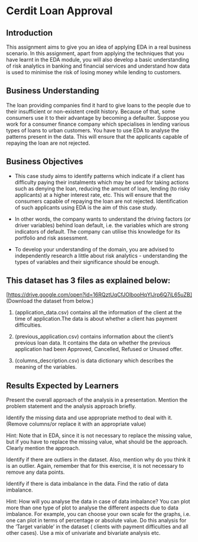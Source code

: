 # Cerdit Loan Approval
## Introduction
This assignment aims to give you an idea of applying EDA in a real business scenario. In this assignment, apart from applying the techniques that you have learnt in the EDA module, you will also develop a basic understanding of risk analytics in banking and financial services and understand how data is used to minimise the risk of losing money while lending to customers.

 

## Business Understanding
The loan providing companies find it hard to give loans to the people due to their insufficient or non-existent credit history. Because of that, some consumers use it to their advantage by becoming a defaulter. Suppose you work for a consumer finance company which specialises in lending various types of loans to urban customers. You have to use EDA to analyse the patterns present in the data. This will ensure that the applicants capable of repaying the loan are not rejected.



## Business Objectives
- This case study aims to identify patterns which indicate if a client has difficulty paying their instalments which may be used for taking actions such as denying the loan, reducing the amount of loan, lending (to risky applicants) at a higher interest rate, etc. This will ensure that the consumers capable of repaying the loan are not rejected. Identification of such applicants using EDA is the aim of this case study.


- In other words, the company wants to understand the driving factors (or driver variables) behind loan default, i.e. the variables which are strong indicators of default.  The company can utilise this knowledge for its portfolio and risk assessment.

- To develop your understanding of the domain, you are advised to independently research a little about risk analytics - understanding the types of variables and their significance should be enough.



## This dataset has 3 files as explained below: 

[https://drive.google.com/open?id=16RQztUqCfJOlbooHqYlJrp6Q7iL65uZB] (Download the dataset from below.)

1. (application_data.csv) contains all the information of the client at the time of application.The data is about whether a client has payment difficulties.

2. (previous_application.csv) contains information about the client’s previous loan data. It contains the data on whether the previous application had been Approved, Cancelled, Refused or Unused offer.

3. (columns_description.csv) is data dictionary which describes the meaning of the variables.


## Results Expected by Learners
Present the overall approach of the analysis in a presentation. Mention the problem statement and the analysis approach briefly.

Identify the missing data and use appropriate method to deal with it. (Remove columns/or replace it with an appropriate value)

Hint: Note that in EDA, since it is not necessary to replace the missing value, but if you have to replace the missing value, what should be the approach. Clearly mention the approach.

Identify if there are outliers in the dataset. Also, mention why do you think it is an outlier. Again, remember that for this exercise, it is not necessary to remove any data points.

Identify if there is data imbalance in the data. Find the ratio of data imbalance.

Hint: How will you analyse the data in case of data imbalance? You can plot more than one type of plot to analyse the different aspects due to data imbalance. For example, you can choose your own scale for the graphs, i.e. one can plot in terms of percentage or absolute value. Do this analysis for the ‘Target variable’ in the dataset ( clients with payment difficulties and all other cases). Use a mix of univariate and bivariate analysis etc.
